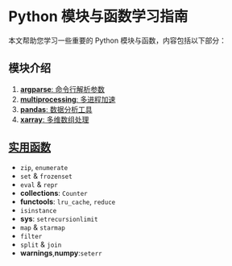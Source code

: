 # Python 模块与函数学习指南

本文帮助您学习一些重要的 Python 模块与函数，内容包括以下部分：

## 模块介绍
1. [**argparse**: 命令行解析参数](argparse.py)
2. [**multiprocessing**: 多进程加速](multiprocessing.py)
3. [**pandas**: 数据分析工具](pandas.py)
4. [**xarray**: 多维数组处理](xarray.py)

## [实用函数](useful_function.py)
- `zip`, `enumerate`
- `set` & `frozenset`
- `eval` & `repr`
- **collections**: `Counter`
- **functools**: `lru_cache`, `reduce`
- `isinstance`
- **sys**: `setrecursionlimit`
- `map` & `starmap`
- `filter`
- `split` & `join`
- **warnings**,**numpy**:`seterr`
